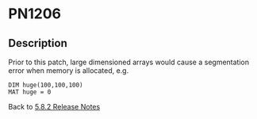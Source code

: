 # PN1206

<PageHeader />

## Description

Prior to this patch, large dimensioned arrays would cause a segmentation error when memory is allocated, e.g.

```
DIM huge(100,100,100)
MAT huge = 0
```

Back to [5.8.2 Release Notes](./../README.md)
  
<PageFooter />